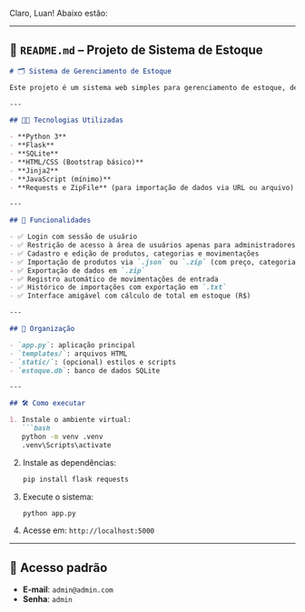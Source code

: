 Claro, Luan! Abaixo estão:

---

## 📘 `README.md` – Projeto de Sistema de Estoque

````markdown
# 🗂️ Sistema de Gerenciamento de Estoque

Este projeto é um sistema web simples para gerenciamento de estoque, desenvolvido com **Python (Flask)** e **SQLite**, com foco em usabilidade, organização e controle de entradas e saídas de produtos.

---

## 👨‍💻 Tecnologias Utilizadas

- **Python 3**
- **Flask**
- **SQLite**
- **HTML/CSS (Bootstrap básico)**
- **Jinja2**
- **JavaScript (mínimo)**
- **Requests e ZipFile** (para importação de dados via URL ou arquivo)

---

## 🚀 Funcionalidades

- ✅ Login com sessão de usuário
- ✅ Restrição de acesso à área de usuários apenas para administradores
- ✅ Cadastro e edição de produtos, categorias e movimentações
- ✅ Importação de produtos via `.json` ou `.zip` (com preço, categoria e quantidade)
- ✅ Exportação de dados em `.zip`
- ✅ Registro automático de movimentações de entrada
- ✅ Histórico de importações com exportação em `.txt`
- ✅ Interface amigável com cálculo de total em estoque (R$)

---

## 📂 Organização

- `app.py`: aplicação principal
- `templates/`: arquivos HTML
- `static/`: (opcional) estilos e scripts
- `estoque.db`: banco de dados SQLite

---

## 🛠️ Como executar

1. Instale o ambiente virtual:
   ```bash
   python -m venv .venv
   .venv\Scripts\activate
````

2. Instale as dependências:

   ```bash
   pip install flask requests
   ```

3. Execute o sistema:

   ```bash
   python app.py
   ```

4. Acesse em: `http://localhost:5000`

---

## 👤 Acesso padrão

* **E-mail**: `admin@admin.com`
* **Senha**: `admin`

